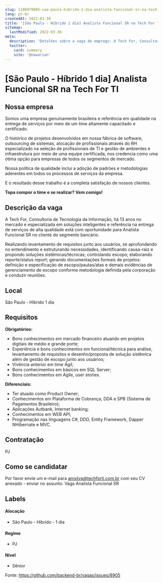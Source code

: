 ```yaml
---
slug: 1186979805-sao-paulo-hibrido-1-dia-analista-funcional-sr-na-tech-for-ti
lang: pt-br
createdAt: 2022-03-30
title: '[São Paulo - Híbrido 1 dia] Analista Funcional SR na Tech For TI - Vaga de Emprego'
sitemap:
  lastModified: 2022-03-30
meta:
  description: 'Detalhes sobre a vaga de emprego: A Tech For, Consultoria de Tecnologia da Informação, há 13 anos no mercado e especializada em soluções inteligentes e referência na entrega de serviços de alta qualidade está com oportunidade para Analista Funcional SR no cliente do segmento bancário.  Realizando levantamento de requisitos junto aos usuários, se aprofundando no entendimento e estruturando necessidades, identificando causa-raiz e propondo soluções sistêmicas/técnicas; controlando escopo; elaborando reporte/status report; gerando documentações formais de projetos: definição e especificação de escopo/pautas/atas e demais evidências de gerenciamento de escopo conforme metodologia definida pela corporação e conduzir reuniões.'
  twitter:
    card: summary
    site: '@nawarian'
---
```


# [São Paulo - Híbrido 1 dia] Analista Funcional SR na Tech For TI

## Nossa empresa
Somos uma empresa genuinamente brasileira e referência em qualidade na entrega de serviços por meio de um time altamente capacitado e certificado.

O histórico de projetos desenvolvidos em nossa fábrica de software, outsourcing de sistemas, alocação de profissionais através do RH especializado na seleção de profissionais de TI e gestão de ambientes e infraestrutura por meio de uma equipe certificada, nos credencia como uma ótima opção para empresas de todos os segmentos de mercado.

Nossa política de qualidade inclui a adoção de padrões e metodologias aderentes em todos os processos de serviços da empresa.

E o resultado desse trabalho é a completa satisfação de nossos clientes.

**Topa compor o time e se realizar? Vem comigo!**

## Descrição da vaga

A Tech For, Consultoria de Tecnologia da Informação, há 13 anos no mercado e especializada em soluções inteligentes e referência na entrega de serviços de alta qualidade está com oportunidade para Analista Funcional SR no cliente do segmento bancário. 

Realizando levantamento de requisitos junto aos usuários, se aprofundando no entendimento e estruturando necessidades, identificando causa-raiz e propondo soluções sistêmicas/técnicas; controlando escopo; elaborando reporte/status report; gerando documentações formais de projetos: definição e especificação de escopo/pautas/atas e demais evidências de gerenciamento de escopo conforme metodologia definida pela corporação e conduzir reuniões.

## Local
São Paulo - Híbrido 1 dia

## Requisitos

**Obrigatórios:**
- Bons conhecimentos em mercado financeiro atuando em projetos digitais de médio e grande porte;
- Experiência e bons conhecimentos em funcional/técnica para análise, levantamento de requisitos e desenho/proposta de solução sistêmica além de gestão de escopo junto aos usuários;
- Vivência anterior em time Ágil;
- Bons conhecimentos em básicos em SQL Server;
- Bons conhecimentos em Agile, user stories.

**Diferenciais:**
- Ter atuado como Product Owner;
- Conhecimentos em Plataforma de Cobrança, DDA e SPB (Sistema de Pagamentos Brasileiro);
- Aplicações Autbank, Internet banking;
- Conhecimentos em WEB API; 
- Programação nas linguagens C#, DDD, Entity Framework, Dapper NHibernate e MVC.

## Contratação

PJ

## Como se candidatar

Por favor envie um e-mail para amsilva@techforti.com.br com seu CV anexado - enviar no assunto: Vaga Analista Funcional SR

## Labels
<!-- retire os labels que não fazem sentido à vaga -->

#### Alocação
- São Paulo - Híbrido - 1 dia

#### Regime
- PJ

#### Nível
- Sênior

Fonte: https://github.com/backend-br/vagas/issues/8905